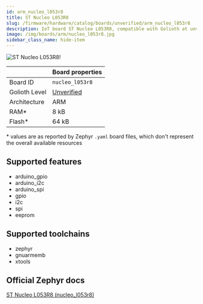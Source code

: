 ```yaml
---
id: arm_nucleo_l053r8
title: ST Nucleo L053R8
slug: /firmware/hardware/catalog/boards/unverified/arm_nucleo_l053r8
description: IoT board ST Nucleo L053R8, compatible with Golioth at unverified level.
image: /img/boards/arm/nucleo_l053r8.jpg
sidebar_class_name: hide-item
---
```


[//]: # (This is an auto-generated file, do not edit! Changes to it will be lost upon re-generation)

![ST Nucleo L053R8!](/img/boards/arm/nucleo_l053r8.jpg "ST Nucleo L053R8")

|                | Board properties     |
| -------------  | -------------------- |
| Board ID       | `nucleo_l053r8` |
| Golioth Level  | [Unverified](/firmware/hardware#unverified-boards) |
| Architecture   | ARM |
| RAM*           | 8 kB |
| Flash*         | 64 kB |

\* values are as reported by Zephyr `.yaml` board files, which don't represent the overall available resources



## Supported features

* arduino_gpio
* arduino_i2c
* arduino_spi
* gpio
* i2c
* spi
* eeprom

## Supported toolchains

* zephyr
* gnuarmemb
* xtools

## Official Zephyr docs

[ST Nucleo L053R8 (nucleo_l053r8)](https://docs.zephyrproject.org/3.6.0/boards/arm/nucleo_l053r8/doc/index.html)
